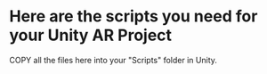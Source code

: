 Here are the scripts you need for your Unity AR Project
================

COPY all the files here into your "Scripts" folder in Unity.
